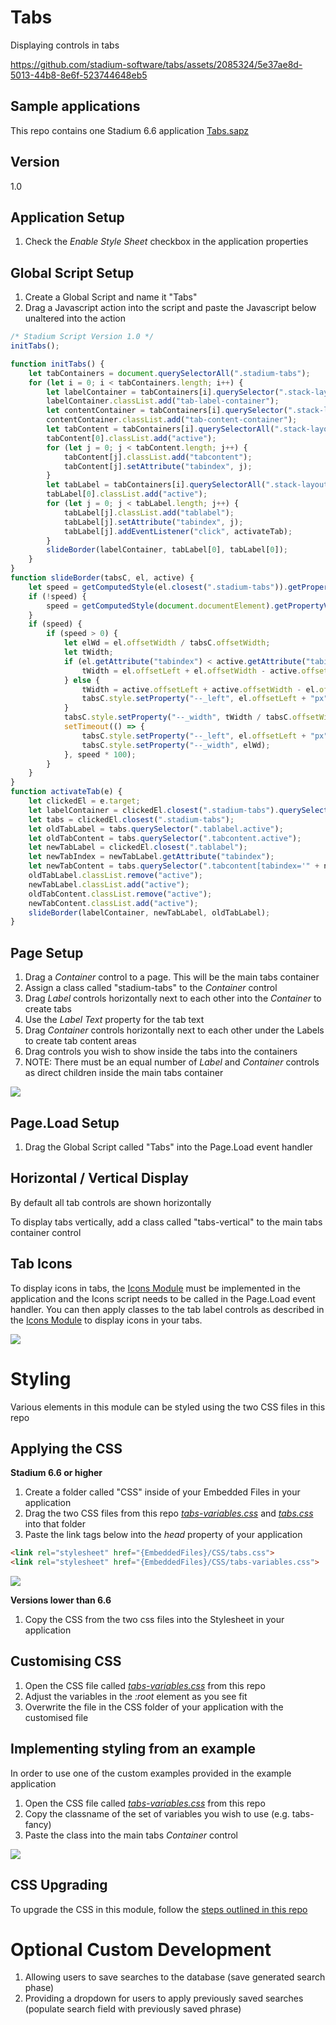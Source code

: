 # Tabs

Displaying controls in tabs

https://github.com/stadium-software/tabs/assets/2085324/5e37ae8d-5013-44b8-8e6f-523744648eb5

## Sample applications
This repo contains one Stadium 6.6 application
[Tabs.sapz](Stadium6/Tabs.sapz?raw=true)

## Version
1.0

## Application Setup
1. Check the *Enable Style Sheet* checkbox in the application properties

## Global Script Setup
1. Create a Global Script and name it "Tabs"
2. Drag a Javascript action into the script and paste the Javascript below unaltered into the action
```javascript
/* Stadium Script Version 1.0 */
initTabs();

function initTabs() {
    let tabContainers = document.querySelectorAll(".stadium-tabs");
    for (let i = 0; i < tabContainers.length; i++) {
        let labelContainer = tabContainers[i].querySelector(".stack-layout-container:nth-child(1)");
        labelContainer.classList.add("tab-label-container");
        let contentContainer = tabContainers[i].querySelector(".stack-layout-container:nth-child(2)");
        contentContainer.classList.add("tab-content-container");
        let tabContent = tabContainers[i].querySelectorAll(".stack-layout-container:has(> .container-layout)")[0].children;
        tabContent[0].classList.add("active");
        for (let j = 0; j < tabContent.length; j++) {
            tabContent[j].classList.add("tabcontent");
            tabContent[j].setAttribute("tabindex", j);
        }
        let tabLabel = tabContainers[i].querySelectorAll(".stack-layout-container:has(> .label-container)")[0].children;
        tabLabel[0].classList.add("active");
        for (let j = 0; j < tabLabel.length; j++) {
            tabLabel[j].classList.add("tablabel");
            tabLabel[j].setAttribute("tabindex", j);
            tabLabel[j].addEventListener("click", activateTab);
        }
        slideBorder(labelContainer, tabLabel[0], tabLabel[0]);
    }
}
function slideBorder(tabsC, el, active) {
    let speed = getComputedStyle(el.closest(".stadium-tabs")).getPropertyValue("--stadium-tab-bottom-border-animation-speed").replace("s", "");
    if (!speed) {
        speed = getComputedStyle(document.documentElement).getPropertyValue("--stadium-tab-bottom-border-animation-speed").replace("s", "");
    }
    if (speed) {
        if (speed > 0) {
            let elWd = el.offsetWidth / tabsC.offsetWidth;
            let tWidth;
            if (el.getAttribute("tabindex") < active.getAttribute("tabindex")) {
                tWidth = el.offsetLeft + el.offsetWidth - active.offsetLeft;
            } else {
                tWidth = active.offsetLeft + active.offsetWidth - el.offsetLeft;
                tabsC.style.setProperty("--_left", el.offsetLeft + "px");
            }
            tabsC.style.setProperty("--_width", tWidth / tabsC.offsetWidth);
            setTimeout(() => {
                tabsC.style.setProperty("--_left", el.offsetLeft + "px");
                tabsC.style.setProperty("--_width", elWd);
            }, speed * 100);
        }
    }
}
function activateTab(e) {
    let clickedEl = e.target;
    let labelContainer = clickedEl.closest(".stadium-tabs").querySelector(".stack-layout-container:nth-child(1)");
    let tabs = clickedEl.closest(".stadium-tabs");
    let oldTabLabel = tabs.querySelector(".tablabel.active");
    let oldTabContent = tabs.querySelector(".tabcontent.active");
    let newTabLabel = clickedEl.closest(".tablabel");
    let newTabIndex = newTabLabel.getAttribute("tabindex");
    let newTabContent = tabs.querySelector(".tabcontent[tabindex='" + newTabIndex + "']");
    oldTabLabel.classList.remove("active");
    newTabLabel.classList.add("active");
    oldTabContent.classList.remove("active");
    newTabContent.classList.add("active");
    slideBorder(labelContainer, newTabLabel, oldTabLabel);
}
```

## Page Setup
1. Drag a *Container* control to a page. This will be the main tabs container
2. Assign a class called "stadium-tabs" to the *Container* control
3. Drag *Label* controls horizontally next to each other into the *Container* to create tabs
4. Use the *Label* *Text* property for the tab text
5. Drag *Container* controls horizontally next to each other under the Labels to create tab content areas
6. Drag controls you wish to show inside the tabs into the containers
7. NOTE: There must be an equal number of *Label* and *Container* controls as direct children inside the main tabs container

![](images/StadiumDesignerTabsView.png)

## Page.Load Setup
1. Drag the Global Script called "Tabs" into the Page.Load event handler

## Horizontal / Vertical Display
By default all tab controls are shown horizontally 

To display tabs vertically, add a class called "tabs-vertical" to the main tabs container control

## Tab Icons
To display icons in tabs, the [Icons Module](https://github.com/stadium-software/icons) must be implemented in the application and the Icons script needs to be called in the Page.Load event handler. You can then apply classes to the tab label controls as described in the [Icons Module](https://github.com/stadium-software/icons) to display icons in your tabs. 

![](images/StadiumDesignerIcons.png)

# Styling
Various elements in this module can be styled using the two CSS files in this repo

## Applying the CSS

**Stadium 6.6 or higher**
1. Create a folder called "CSS" inside of your Embedded Files in your application
2. Drag the two CSS files from this repo [*tabs-variables.css*](tabs-variables.css) and [*tabs.css*](tabs.css) into that folder
3. Paste the link tags below into the *head* property of your application
```html
<link rel="stylesheet" href="{EmbeddedFiles}/CSS/tabs.css">
<link rel="stylesheet" href="{EmbeddedFiles}/CSS/tabs-variables.css">
``` 

![](images/ApplicationHeader.png)

**Versions lower than 6.6**
1. Copy the CSS from the two css files into the Stylesheet in your application

## Customising CSS
1. Open the CSS file called [*tabs-variables.css*](tabs-variables.css) from this repo
2. Adjust the variables in the *:root* element as you see fit
3. Overwrite the file in the CSS folder of your application with the customised file

## Implementing styling from an example
In order to use one of the custom examples provided in the example application

1. Open the CSS file called [*tabs-variables.css*](tabs-variables.css) from this repo
2. Copy the classname of the set of variables you wish to use (e.g. tabs-fancy)
3. Paste the class into the main tabs *Container* control

![](images/CustomExample.png)

## CSS Upgrading
To upgrade the CSS in this module, follow the [steps outlined in this repo](https://github.com/stadium-software/samples-upgrading)

# Optional Custom Development
1. Allowing users to save searches to the database (save generated search phase)
2. Providing a dropdown for users to apply previously saved searches (populate search field with previously saved phrase)
